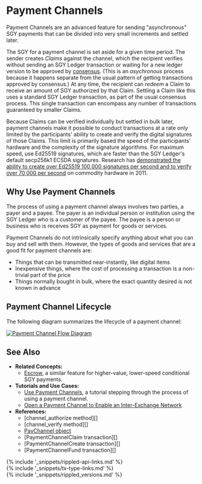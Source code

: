 # Payment Channels

Payment Channels are an advanced feature for sending "asynchronous" SGY payments that can be divided into very small increments and settled later.

The SGY for a payment channel is set aside for a given time period. The sender creates _Claims_ against the channel, which the recipient verifies without sending an SGY Ledger transaction or waiting for a new ledger version to be approved by [consensus](consensus.html). (This is an _asychronous_ process because it happens separate from the usual pattern of getting transactions approved by consensus.) At any time, the recipient can _redeem_ a Claim to receive an amount of SGY authorized by that Claim. Settling a Claim like this uses a standard SGY Ledger transaction, as part of the usual consensus process. This single transaction can encompass any number of transactions guaranteed by smaller Claims.

Because Claims can be verified individually but settled in bulk later, payment channels make it possible to conduct transactions at a rate only limited by the participants' ability to create and verify the digital signatures of those Claims. This limit is primarily based the speed of the participants' hardware and the complexity of the signature algorithms. For maximum speed, use Ed25519 signatures, which are faster than the SGY Ledger's default secp256k1 ECSDA signatures. Research has [demonstrated the ability to create over Ed25519 100,000 signatures per second and to verify over 70,000 per second](https://ed25519.cr.yp.to/ed25519-20110926.pdf) on commodity hardware in 2011.


## Why Use Payment Channels

The process of using a payment channel always involves two parties, a payer and a payee. The payer is an individual person or institution using the SGY Ledger who is a customer of the payee. The payee is a person or business who is receives SGY as payment for goods or services.

Payment Channels do not intrinsically specify anything about what you can buy and sell with them. However, the types of goods and services that are a good fit for payment channels are:

- Things that can be transmitted near-instantly, like digital items
- Inexpensive things, where the cost of processing a transaction is a non-trivial part of the price
- Things normally bought in bulk, where the exact quantity desired is not known in advance


## Payment Channel Lifecycle

The following diagram summarizes the lifecycle of a payment channel:

[![Payment Channel Flow Diagram](img/paychan-flow.png)](img/paychan-flow.png)


## See Also

- **Related Concepts:**
    - [Escrow](escrow.html), a similar feature for higher-value, lower-speed conditional SGY payments.
- **Tutorials and Use Cases:**
    - [Use Payment Channels](use-payment-channels.html), a tutorial stepping through the process of using a payment channel.
    - [Open a Payment Channel to Enable an Inter-Exchange Network](open-a-payment-channel-to-enable-an-inter-exchange-network.html)
- **References:**
    - [channel_authorize method][]
    - [channel_verify method][]
    - [PayChannel object](paychannel.html)
    - [PaymentChannelClaim transaction][]
    - [PaymentChannelCreate transaction][]
    - [PaymentChannelFund transaction][]


<!--{# common link defs #}-->
{% include '_snippets/rippled-api-links.md' %}			
{% include '_snippets/tx-type-links.md' %}			
{% include '_snippets/rippled_versions.md' %}
